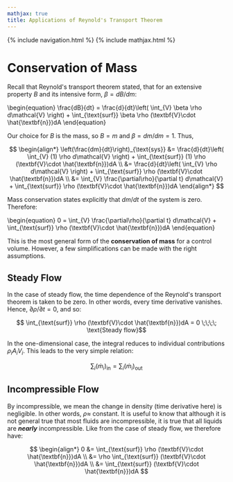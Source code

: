```yaml
---
mathjax: true
title: Applications of Reynold's Transport Theorem
---
```

{% include navigation.html %}
{% include mathjax.html %}

# Conservation of Mass

Recall that Reynold's transport theorem stated, that for an extensive property $B$ and its intensive form, $\beta = dB/dm$:

\begin{equation} \frac{dB}{dt} = \frac{d}{dt}\left( \int_{V} \beta \rho d\mathcal{V} \right) + \int_{\text{surf}} \beta \rho (\textbf{V}\cdot \hat{\textbf{n}})dA \end{equation}

Our choice for $B$ is the mass, so $B=m$ and $\beta=dm/dm=1$. Thus,

$$ \begin{align*} \left(\frac{dm}{dt}\right)_{\text{sys}} &= \frac{d}{dt}\left( \int_{V} (1) \rho d\mathcal{V} \right) + \int_{\text{surf}} (1) \rho (\textbf{V}\cdot \hat{\textbf{n}})dA \\
&= \frac{d}{dt}\left( \int_{V} \rho d\mathcal{V} \right) + \int_{\text{surf}} \rho (\textbf{V}\cdot \hat{\textbf{n}})dA \\
&= \int_{V} \frac{\partial\rho}{\partial t} d\mathcal{V} + \int_{\text{surf}} \rho (\textbf{V}\cdot \hat{\textbf{n}})dA \end{align*} $$

Mass conservation states explicitly that $dm/dt$ of the system is zero. Therefore:

\begin{equation} 0 = \int_{V} \frac{\partial\rho}{\partial t} d\mathcal{V} + \int_{\text{surf}} \rho (\textbf{V}\cdot \hat{\textbf{n}})dA \end{equation}

This is the most general form of the **conservation of mass** for a control volume. However, a few simplifications can be made with the right assumptions.

## Steady Flow

In the case of steady flow, the time dependence of the Reynold's transport theorem is taken to be zero. In other words, every time derivative vanishes. Hence, $\partial \rho /\partial t = 0$, and so:

$$ \int_{\text{surf}} \rho (\textbf{V}\cdot \hat{\textbf{n}})dA = 0 \;\;\;\; \text{Steady flow}$$

In the one-dimensional case, the integral reduces to individual contributions $\rho_{i}A_{i}V_{i}$. This leads to the very simple relation:

$$ \sum_{i} (\dot{m}_{i})_{\text{in}} = \sum_{i} (\dot{m}_{i})_{\text{out}} $$

## Incompressible Flow

By incompressible, we mean the change in density (time derivative here) is negligible. In other words, $\rho \approx$ constant. It is useful to know that although it is not general true that most fluids are incompressible, it is true that all liquids are ***nearly*** incompressible. Like from the case of steady flow, we therefore have:

$$ \begin{align*} 0 &= \int_{\text{surf}} \rho (\textbf{V}\cdot \hat{\textbf{n}})dA \\
&= \rho \int_{\text{surf}} (\textbf{V}\cdot \hat{\textbf{n}})dA \\
&= \int_{\text{surf}} (\textbf{V}\cdot \hat{\textbf{n}})dA
$$

